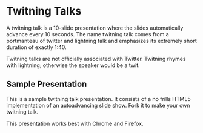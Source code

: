 # Twitning Talks

A twitning talk is a 10-slide presentation where the slides automatically
advance every 10 seconds.  The name twitning talk comes from a
portmanteau of twitter and lightning talk and emphasizes its
extremely short duration of exactly 1:40.

Twitning talks are not officially associated with Twitter.
Twitning rhymes with lightning; otherwise the speaker
would be a twit.

## Sample Presentation

This is a sample twitning talk presentation.  It consists of a
no frills HTML5 implementation of an autoadvancing slide show.
Fork it to make your own twitning talk.

This presentation works best with Chrome and Firefox.
